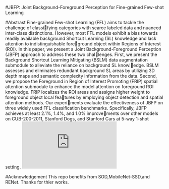 #JBFP: Joint Background-Foreground Perception for Fine-grained Few-shot Learning

\#Abstrast
Fine-grained Few-shot Learning (FFL) aims to tackle the challenge of classifying categories with scarce labeled data and nuanced inter-class distinctions.
However, most FFL models exhibit a bias towards readily available background
Shortcut Learning (SL) knowledge and lack attention to indistinguishable foreground object within Regions of Interest (ROI). In this paper, we present a Joint
Background-Foreground Perception (JBFP) approach to address these two challenges. First, we present the Background Shortcut Learning Mitigating (BSLM)
data augmentation submodule to alleviate the reliance on background SL knowledge. BSLM assesses and eliminates redundant background SL areas by utilizing
3D depth maps and semantic complexity information from the data. Second, we
propose the Foreground in Region of Interest Promoting (FRIP) spatial attention
submodule to enhance the model attention on foreground ROI knowledge. FRIP
localizes the ROI areas and assigns higher weight to foreground object local features by employing object detection and spatial attention methods. Our experiments evaluate the effectiveness of JBFP on three widely used FFL classification
benchmarks. Specifically, JBFP achieves at least 2.1%, 1.4%, and 1.0% improvements over other models on CUB-200-2011, Stanford Dogs, and Stanford Cars at
5-way 1-shot setting.
![Model.pdf](https://github.com/user-attachments/files/15622071/Model.pdf)

\#Acknowledgement 
This repo benefits from SOD,MobileNet-SSD,and RENet. Thanks for thier works.
